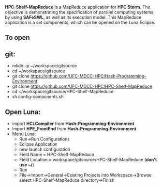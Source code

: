 **HPC-Shelf-MapReduce** is a MapReduce application for **HPC Storm**. The objective is demonstrating the specification of parallel computing systems by using **SAFeSWL**, as well as its execution model. This MapReduce application is a set components, which can be opened on the Luna Eclipse.

To open
-------

git:
----

* mkdir -p ~/workspace/gitsource
* cd ~/workspace/gitsource
* git clone https://github.com/UFC-MDCC-HPC/Hash-Programming-Environment
* git clone https://github.com/UFC-MDCC-HPC/HPC-Shelf-MapReduce
* cd ~/workspace/gitsource/HPC-Shelf-MapReduce
* sh config-components.sh

Open Luna:
----------

* import **HCLCompiler** from **Hash-Programming-Environment**
* Import **HPE_FrontEnd** from **Hash-Programming-Environment**
* Menu Luna: 
  * Run->Run Configurations
  * Eclipse Application
  * new launch configuration
  * Field Name = HPC-Shelf-MapReduce
  * Field Location = workspace/gitsource/HPC-Shelf-MapReduce (**don't use ~/**)
  * Run
  * File->Import->General->Existing Projects into Workspace->Browse select HPC-Shelf-MapReduce directory->Finish
